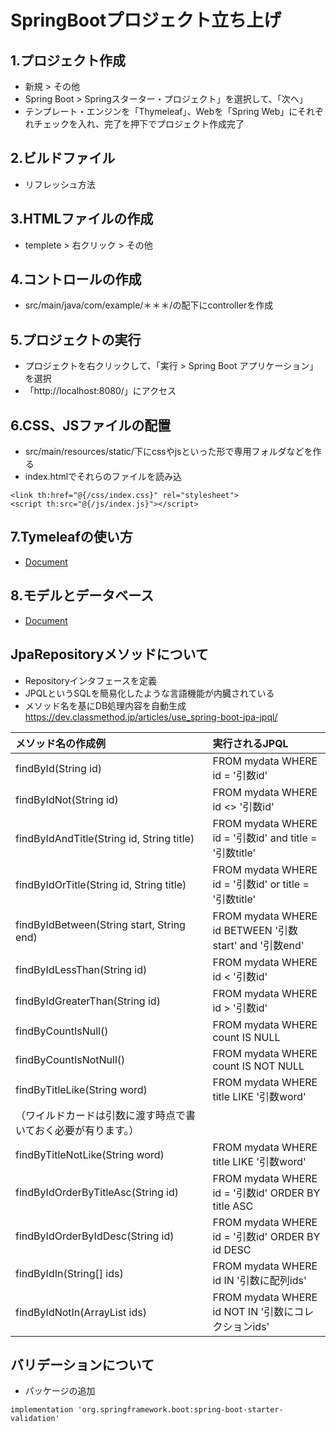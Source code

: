# SpringBootプロジェクト立ち上げ

## 1.プロジェクト作成 
- 新規 > その他
- Spring Boot > Springスターター・プロジェクト」を選択して、「次へ」
- テンプレート・エンジンを「Thymeleaf」、Webを「Spring Web」にそれぞれチェックを入れ、完了を押下でプロジェクト作成完了

## 2.ビルドファイル
- リフレッシュ方法

## 3.HTMLファイルの作成
- templete > 右クリック > その他

## 4.コントロールの作成
- src/main/java/com/example/＊＊＊/の配下にcontrollerを作成

## 5.プロジェクトの実行
- プロジェクトを右クリックして、「実行 > Spring Boot アプリケーション」を選択
- 「http://localhost:8080/」にアクセス

## 6.CSS、JSファイルの配置
- src/main/resources/static/下にcssやjsといった形で専用フォルダなどを作る
- index.htmlでそれらのファイルを読み込
```
<link th:href="@{/css/index.css}" rel="stylesheet">
<script th:src="@{/js/index.js}"></script> 
```

## 7.Tymeleafの使い方
- [Document](./2_ThymeleafDocument.md)

## 8.モデルとデータベース
- [Document](./3_MdelAndDateDocument.md)


## JpaRepositoryメソッドについて
- Repositoryインタフェースを定義
- JPQLというSQLを簡易化したような言語機能が内臓されている
- メソッド名を基にDB処理内容を自動生成
https://dev.classmethod.jp/articles/use_spring-boot-jpa-jpql/

|メソッド名の作成例|実行されるJPQL|
|:----|:----|
|findById(String id)|FROM mydata WHERE id = '引数id'|
|findByIdNot(String id)|FROM mydata WHERE id <> '引数id'|
|findByIdAndTitle(String id, String title)|FROM mydata WHERE id = '引数id' and title = '引数title'|
|findByIdOrTitle(String id, String title)|FROM mydata WHERE id = '引数id' or title = '引数title'|
|findByIdBetween(String start, String end)|FROM mydata WHERE id BETWEEN '引数start' and '引数end'|
|findByIdLessThan(String id)|FROM mydata WHERE id < '引数id'|
|findByIdGreaterThan(String id)|FROM mydata WHERE id > '引数id'|
|findByCountIsNull()|FROM mydata WHERE count IS NULL|
|findByCountIsNotNull()|FROM mydata WHERE count IS NOT NULL|
|findByTitleLike(String word)|FROM mydata WHERE title LIKE '引数word'|
|（ワイルドカードは引数に渡す時点で書いておく必要が有ります。）|
|findByTitleNotLike(String word)|FROM mydata WHERE title LIKE '引数word'|
|findByIdOrderByTitleAsc(String id)|FROM mydata WHERE id = '引数id' ORDER BY title ASC|
|findByIdOrderByIdDesc(String id)|FROM mydata WHERE id = '引数id' ORDER BY id DESC|
|findByIdIn(String[] ids)|FROM mydata WHERE id IN '引数に配列ids'|
|findByIdNotIn(ArrayList ids)|FROM mydata WHERE id NOT IN '引数にコレクションids'|

## バリデーションについて
- パッケージの追加
```
implementation 'org.springframework.boot:spring-boot-starter-validation'
```
